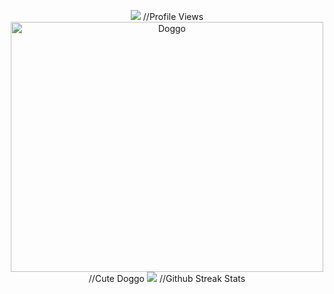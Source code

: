<p align="center">
  <img src="https://komarev.com/ghpvc/?username=dshah1901&color=blue"  /> //Profile Views
  <br>
  <img src="https://user-images.githubusercontent.com/73872595/123530299-b50dd100-d74c-11eb-887f-9e068c11a9ac.jpg" alt="Doggo"
	title="Happy doggo coding" width="500" height="400" /> //Cute Doggo 
  <img src="https://github-readme-streak-stats.herokuapp.com/?user=dshah1901&theme=dark"  /> //Github Streak Stats
</p>





